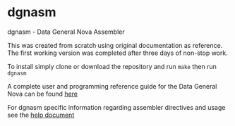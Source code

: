 # dgnasm
dgnasm - Data General Nova Assembler

This was created from scratch using original documentation as reference.
The first working version was completed after three days of non-stop work.

To install simply clone or download the repository and run `make` then run `dgnasm`

A complete user and programming reference guide for the Data General Nova can be found [here](http://www.bitsavers.org/pdf/dg/DG_NM-5_How_To_Use_The_Nova_Computers_Apr1971.pdf)

For dgnasm specific information regarding assembler directives and usage see the [help document](USAGE.md)
